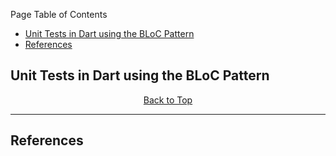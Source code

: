 Page Table of Contents
- [Unit Tests in Dart using the BLoC Pattern](#unit-tests-in-dart-using-the-bloc-pattern)
- [References](#references)

## Unit Tests in Dart using the BLoC Pattern

<p align="center"><a href="#">Back to Top</a></center></p>

---
## References 